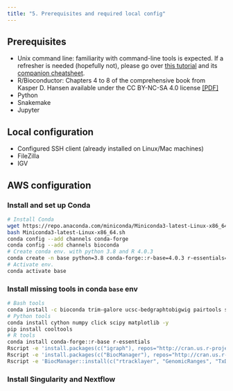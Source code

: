 ```yaml
---
title: "5. Prerequisites and required local config"
---
```


## Prerequisites

* Unix command line: familiarity with command-line tools is expected. If a refresher is needed (hopefully not), please go over [this tutorial](https://ryanstutorials.net/linuxtutorial/) and its [companion cheatsheet](https://ryanstutorials.net/linuxtutorial/cheatsheet.php).
* R/Bioconductor: Chapters 4 to 8 of the comprehensive book from Kasper D. Hansen available under the CC BY-NC-SA 4.0 license [[PDF]](/{{<myPackageUrl>}}docs/bioconductor.pdf)
* Python
* Snakemake
* Jupyter

## Local configuration 

* Configured SSH client (already installed on Linux/Mac machines)
* FileZilla
* IGV 


## AWS configuration 

### Install and set up Conda

```sh
# Install Conda
wget https://repo.anaconda.com/miniconda/Miniconda3-latest-Linux-x86_64.sh
bash Miniconda3-latest-Linux-x86_64.sh
conda config --add channels conda-forge
conda config --add channels bioconda
# Create conda env. with python 3.8 and R 4.0.3
conda create -n base python=3.8 conda-forge::r-base=4.0.3 r-essentials=4.0 gcc_linux-64 -y
# Activate env.
conda activate base
```

### Install missing tools in conda `base` env

```sh
# Bash tools 
conda install -c bioconda trim-galore ucsc-bedgraphtobigwig pairtools snakemake meme=5.3.0 -y
# Python tools 
conda install cython numpy click scipy matplotlib -y
pip install cooltools
# R tools 
conda install conda-forge::r-base r-essentials
Rscript -e 'install.packages(c("igraph"), repos="http://cran.us.r-project.org")'
Rscript -e 'install.packages(c("BiocManager"), repos="http://cran.us.r-project.org")'
Rscript -e 'BiocManager::install(c("rtracklayer", "GenomicRanges", "TxDb.Scerevisiae.UCSC.sacCer3.sgdGene", "ChIPpeakAnno", "universalmotif", "Biostrings", "TFBSTools", "BSgenome.Scerevisiae.UCSC.sacCer3", "GenomeInfoDb", "gprofiler2", "GenomicAlignments", "Rsamtools", "DESeq2", "AnnotationHub", "GenomicFeatures", "org.Sc.sgd.db", "clusterProfiler", "JASPAR2018"))'
```

### Install Singularity and Nextflow

```sh

```

